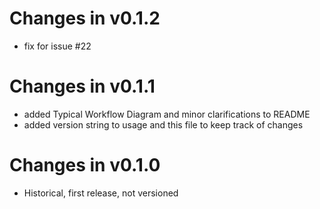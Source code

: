 # Changes in v0.1.2
- fix for issue #22

# Changes in v0.1.1
- added Typical Workflow Diagram and minor clarifications to README
- added version string to usage and this file to keep track of changes

# Changes in v0.1.0
- Historical, first release, not versioned
